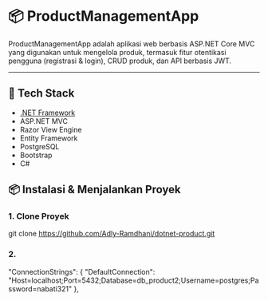 # 📦 ProductManagementApp

ProductManagementApp adalah aplikasi web berbasis ASP.NET Core MVC yang digunakan untuk mengelola produk, termasuk fitur otentikasi pengguna (registrasi & login), CRUD produk, dan API berbasis JWT.

---

## 🧰 Tech Stack

- [.NET Framework](https://dotnet.microsoft.com/)
- ASP.NET MVC
- Razor View Engine
- Entity Framework
- PostgreSQL 
- Bootstrap 
- C#

## 📦 Instalasi & Menjalankan Proyek

### 1. Clone Proyek
git clone https://github.com/Adly-Ramdhani/dotnet-product.git

### 2.
"ConnectionStrings": {
    "DefaultConnection": "Host=localhost;Port=5432;Database=db_product2;Username=postgres;Password=nabati321"
  },



